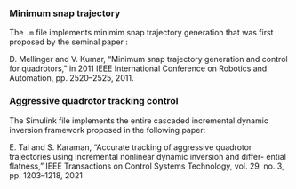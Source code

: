 ### Minimum snap trajectory
The `.m` file implements minimim snap trajectory generation that was first proposed by the seminal paper :

D. Mellinger and V. Kumar, “Minimum snap trajectory generation
and control for quadrotors,” in 2011 IEEE International Conference
on Robotics and Automation, pp. 2520–2525, 2011.

### Aggressive quadrotor tracking control
The Simulink file implements the entire cascaded incremental dynamic inversion framework proposed in the following paper:

E. Tal and S. Karaman, “Accurate tracking of aggressive quadrotor
trajectories using incremental nonlinear dynamic inversion and differ-
ential flatness,” IEEE Transactions on Control Systems Technology,
vol. 29, no. 3, pp. 1203–1218, 2021


